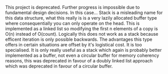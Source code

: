 This project is deprecated. Further progress is impossible due to fundamental design decisions. In this case... Stack is a misleading name for this data structure, what this really is
is a very lazily allocated buffer type where consequentially you can only operate on the head. This is implemented as a linked list so modifying the first n elements of a copy is O(n)
instead of O(count). Logically this does not work as a stack because efficent iteration is only possible backwards. The advantages this type offers in certain situations are offset by
it's logistical cost. It is too specialised. It is only really useful as a stack which again is probably better implemented as a buffer, not even a circular buffer for memory coherency
reasons, this was deprecated in favour of a doubly linked list approach which was deprecated in favour of a circular buffer.
